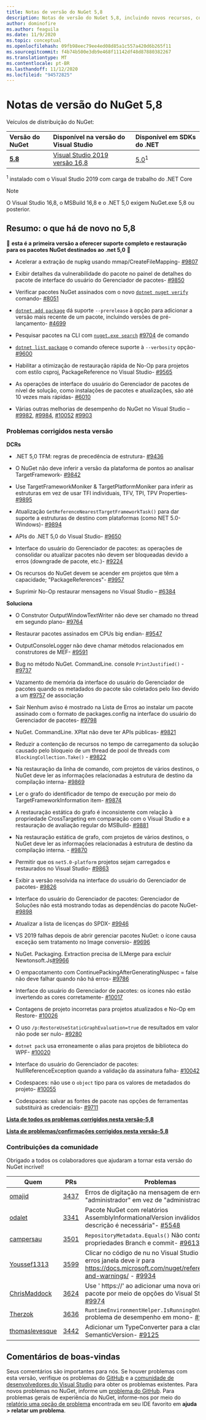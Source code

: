 ```yaml
---
title: Notas de versão do NuGet 5,8
description: Notas de versão do NuGet 5,8, incluindo novos recursos, correções de bugs e DCRs.
author: dominofire
ms.author: feaguila
ms.date: 11/9/2020
ms.topic: conceptual
ms.openlocfilehash: 09fb98eec79ee4ed08d85a1c557a420d6b265f11
ms.sourcegitcommit: f4b74b500e3db9e468f11142df48d87880382267
ms.translationtype: MT
ms.contentlocale: pt-BR
ms.lasthandoff: 11/12/2020
ms.locfileid: "94572825"
---
```

# <a name="nuget-58-release-notes"></a>Notas de versão do NuGet 5,8

Veículos de distribuição do NuGet:

| Versão do NuGet | Disponível na versão do Visual Studio | Disponível em SDKs do .NET |
|:---|:---|:---|
| [**5.8**](https://nuget.org/downloads) | [Visual Studio 2019 versão 16,8](https://visualstudio.microsoft.com/downloads/) | [5,0](https://dotnet.microsoft.com/download/dotnet-core/5.0)<sup>1</sup> |

<sup>1</sup> instalado com o Visual Studio 2019 com carga de trabalho do .NET Core
  
> [!NOTE]
> O Visual Studio 16,8, o MSBuild 16,8 e o .NET 5,0 exigem NuGet.exe 5,8 ou posterior.


## <a name="summary-whats-new-in-58"></a>Resumo: o que há de novo no 5,8
🎉 **esta é a primeira versão a oferecer suporte completo e restauração para os pacotes NuGet destinados ao .net 5,0** 🎉

* Acelerar a extração de nupkg usando mmap/CreateFileMapping- [#9807](https://github.com/NuGet/Home/issues/9807)

* Exibir detalhes da vulnerabilidade do pacote no painel de detalhes do pacote de interface do usuário do Gerenciador de pacotes- [#9850](https://github.com/NuGet/Home/issues/9850)

* Verificar pacotes NuGet assinados com o novo [`dotnet nuget verify`](https://docs.microsoft.com/dotnet/core/tools/dotnet-nuget-verify) comando- [#8051](https://github.com/NuGet/Home/issues/8051)

* [`dotnet add package`](https://docs.microsoft.com/dotnet/core/tools/dotnet-add-package#:~:text=dotnet%20add%20package%201%20Name%202%20Synopsis%203,when%20targeting%20a%20specific%20framework.%20...%206%20Examples) dá suporte `--prerelease` à opção para adicionar a versão mais recente de um pacote, incluindo versões de pré-lançamento- [#4699](https://github.com/NuGet/Home/issues/4699)

* Pesquisar pacotes na CLI com [`nuget.exe search`](https://docs.microsoft.com/nuget/reference/cli-reference/cli-ref-search) [#9704](https://github.com/NuGet/Home/issues/9704) de comando

* [`dotnet list package`](https://docs.microsoft.com/dotnet/core/tools/dotnet-list-package) o comando oferece suporte à `--verbosity` opção- [#9600](https://github.com/NuGet/Home/issues/9600)

* Habilitar a otimização de restauração rápida de No-Op para projetos com estilo csproj, PackageReference no Visual Studio- [#9565](https://github.com/NuGet/Home/issues/9565)

* As operações de interface do usuário do Gerenciador de pacotes de nível de solução, como instalações de pacotes e atualizações, são até 10 vezes mais rápidas- [#6010](https://github.com/NuGet/Home/issues/6010)

* Várias outras melhorias de desempenho do NuGet no Visual Studio – [#9982](https://github.com/NuGet/Home/issues/9982), [#9984](https://github.com/NuGet/Home/issues/9984), [#10052](https://github.com/NuGet/Home/issues/10052) [#9903](https://github.com/NuGet/Home/issues/9903)


### <a name="issues-fixed-in-this-release"></a>Problemas corrigidos nesta versão

**DCRs**

* .NET 5,0 TFM: regras de precedência de estrutura- [#9436](https://github.com/NuGet/Home/issues/9436)

* O NuGet não deve inferir a versão da plataforma de pontos ao analisar TargetFramework- [#9842](https://github.com/NuGet/Home/issues/9842)

* Use TargetFrameworkMoniker & TargetPlatformMoniker para inferir as estruturas em vez de usar TFI individuais, TFV, TPI, TPV Properties- [#9895](https://github.com/NuGet/Home/issues/9895)

* Atualização `GetReferenceNearestTargetFrameworkTask()` para dar suporte a estruturas de destino com plataformas (como NET 5.0-Windows)- [#9894](https://github.com/NuGet/Home/issues/9894)

* APIs do .NET 5,0 do Visual Studio- [#9650](https://github.com/NuGet/Home/issues/9650)

* Interface do usuário do Gerenciador de pacotes: as operações de consolidar ou atualizar pacotes não devem ser bloqueadas devido a erros (downgrade de pacote, etc.)- [#9224](https://github.com/NuGet/Home/issues/9224)

* Os recursos do NuGet devem se acender em projetos que têm a capacidade; "PackageReferences"- [#9957](https://github.com/NuGet/Home/issues/9957)

* Suprimir No-Op restaurar mensagens no Visual Studio – [#6384](https://github.com/NuGet/Home/issues/6384)

**Soluciona**

* O Construtor OutputWindowTextWriter não deve ser chamado no thread em segundo plano- [#9764](https://github.com/NuGet/Home/issues/9764)

* Restaurar pacotes assinados em CPUs big endian- [#9547](https://github.com/NuGet/Home/issues/9547)

* OutputConsoleLogger não deve chamar métodos relacionados em construtores de MEF- [#9591](https://github.com/NuGet/Home/issues/9591)

* Bug no método NuGet. CommandLine. console `PrintJustified()` - [#9737](https://github.com/NuGet/Home/issues/9737)

* Vazamento de memória da interface do usuário do Gerenciador de pacotes quando os metadados do pacote são coletados pelo lixo devido a um [#9757](https://github.com/NuGet/Home/issues/9757) de associação

* Sair Nenhum aviso é mostrado na Lista de Erros ao instalar um pacote assinado com o formato de packages.config na interface do usuário do Gerenciador de pacotes- [#9798](https://github.com/NuGet/Home/issues/9798)

* NuGet. CommandLine. XPlat não deve ter APIs públicas- [#9821](https://github.com/NuGet/Home/issues/9821)

* Reduzir a contenção de recursos no tempo de carregamento da solução causado pelo bloqueio de um thread de pool de threads com `BlockingCollection.Take()`  -  [#9822](https://github.com/NuGet/Home/issues/9822)

* Na restauração da linha de comando, com projetos de vários destinos, o NuGet deve ler as informações relacionadas à estrutura de destino da compilação interna- [#9869](https://github.com/NuGet/Home/issues/9869)

* Ler o grafo do identificador de tempo de execução por meio do TargetFrameworkInformation item- [#9874](https://github.com/NuGet/Home/issues/9874)

* A restauração estática do grafo é inconsistente com relação à propriedade CrossTargeting em comparação com o Visual Studio e a restauração de avaliação regular do MSBuild- [#9881](https://github.com/NuGet/Home/issues/9881)

* Na restauração estática de grafo, com projetos de vários destinos, o NuGet deve ler as informações relacionadas à estrutura de destino da compilação interna. - [#9870](https://github.com/NuGet/Home/issues/9870)

* Permitir que os `net5.0-platform` projetos sejam carregados e restaurados no Visual Studio- [#9863](https://github.com/NuGet/Home/issues/9863)

* Exibir a versão resolvida na interface do usuário do Gerenciador de pacotes- [#9826](https://github.com/NuGet/Home/issues/9826)

* Interface do usuário do Gerenciador de pacotes: Gerenciador de Soluções não está mostrando todas as dependências do pacote NuGet- [#9898](https://github.com/NuGet/Home/issues/9898)

* Atualizar a lista de licenças do SPDX- [#9946](https://github.com/NuGet/Home/issues/9946)

* VS 2019 falhas depois de abrir gerenciar pacotes NuGet: o ícone causa exceção sem tratamento no Image conversio- [#9696](https://github.com/NuGet/Home/issues/9696)

* NuGet. Packaging. Extraction precisa de ILMerge para excluir Newtonsoft.Js[#9966](https://github.com/NuGet/Home/issues/9966)

* O empacotamento com ContinuePackingAfterGeneratingNuspec = false não deve falhar quando não há erros- [#9786](https://github.com/NuGet/Home/issues/9786)

* Interface do usuário do Gerenciador de pacotes: os ícones não estão invertendo as cores corretamente- [#10017](https://github.com/NuGet/Home/issues/10017)

* Contagens de projeto incorretas para projetos atualizados e No-Op em Restore- [#10026](https://github.com/NuGet/Home/issues/10026)

* O uso `/p:RestoreUseStaticGraphEvaluation=true` de resultados em valor não pode ser nulo- [#9280](https://github.com/NuGet/Home/issues/9280)

* `dotnet pack` usa erroneamente o alias para projetos de biblioteca do WPF- [#10020](https://github.com/NuGet/Home/issues/10020)

* Interface do usuário do Gerenciador de pacotes: NullReferenceException quando a validação da assinatura falha- [#10042](https://github.com/NuGet/Home/issues/10042)

* Codespaces: não use o `object` tipo para os valores de metadados do projeto- [#10055](https://github.com/NuGet/Home/issues/10055)

* Codespaces: salvar as fontes de pacote nas opções de ferramentas substituirá as credenciais- [#9711](https://github.com/NuGet/Home/issues/9711)


**[Lista de todos os problemas corrigidos nesta versão-5,8](https://app.zenhub.com/workspaces/nuget-client-team-55aec9a240305cf007585881/reports/release?release=5f03519b777e78b4ffb2edeb)**

**[Lista de problemas/confirmações corrigidos nesta versão-5,8](https://github.com/NuGet/NuGet.Client/compare/5.7.0.6726...5.8.0.6930)**

### <a name="community-contributions"></a>Contribuições da comunidade

Obrigado a todos os colaboradores que ajudaram a tornar esta versão do NuGet incrível!

|Quem|PRs|Problemas|
|----|----|----|
[omajid](https://github.com/omajid) | [3437](https://github.com/NuGet/NuGet.Client/pull/3437) | Erros de digitação na mensagem de erro. "administrador" em vez de "administrador"- [#9662](https://github.com/NuGet/Home/issues/9662)
[odalet](https://github.com/odalet) | [3341](https://github.com/NuGet/NuGet.Client/pull/3341) | Pacote NuGet com relatórios AssemblyInformationalVersion inválidos "a descrição é necessária"- [#5548](https://github.com/NuGet/Home/issues/5548)
[campersau](https://github.com/campersau) | [3501](https://github.com/NuGet/NuGet.Client/pull/3501) | `RepositoryMetadata.Equals()` Não conta as propriedades Branch e commit- [#9613](https://github.com/NuGet/Home/issues/9613)
[Youssef1313](https://github.com/Youssef1313) | [3599](https://github.com/NuGet/NuGet.Client/pull/3599) | Clicar no código de nu no Visual Studio lista de erros janela deve ir para https://docs.microsoft.com/nuget/reference/errors-and-warnings/  -  [#9934](https://github.com/NuGet/Home/issues/9934)
[ChrisMaddock](https://github.com/ChrisMaddock) | [3624](https://github.com/NuGet/NuGet.Client/pull/3624) | Use ' https://' ao adicionar uma nova origem do pacote por meio de opções do Visual Studio- [#9974](https://github.com/NuGet/Home/issues/9974)
[Therzok](https://github.com/Therzok) | [3636](https://github.com/NuGet/NuGet.Client/pull/3636) | `RuntimeEnvironmentHelper.IsRunningOnVisualStudio` problema de desempenho em mono- [#9989](https://github.com/NuGet/Home/issues/9989)
[thomaslevesque](https://github.com/thomaslevesque) | [3442](https://github.com/NuGet/NuGet.Client/pull/3442) | Adicionar um TypeConverter para a classe SemanticVersion- [#9125](https://github.com/NuGet/Home/issues/9125)


## <a name="feedback-welcome"></a>Comentários de boas-vindas

Seus comentários são importantes para nós.  Se houver problemas com esta versão, verifique os problemas do [GitHub](https://github.com/NuGet/Home/issues) e a [comunidade de desenvolvedores do Visual Studio](https://developercommunity.visualstudio.com/) para obter os problemas existentes.  Para novos problemas no NuGet, informe um [problema do GitHub](hhttps://github.com/NuGet/Home/issues/new).
Para problemas gerais de experiência do NuGet, informe-nos por meio do [relatório uma opção de problema](https://docs.microsoft.com/visualstudio/ide/how-to-report-a-problem-with-visual-studio) encontrada em seu IDE favorito em **ajuda > relatar um problema**.
